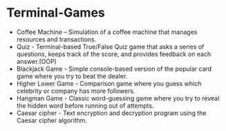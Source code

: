 # Terminal-Games
- Coffee Machine – Simulation of a coffee machine that manages resources and transactions.
- Quiz - Terminal-based True/False Quiz game that asks a series of questions, keeps track of the score, and provides feedback on each answer.(OOP)
- Blackjack Game - Simple console-based version of the popular card game where you try to beat the dealer.
- Higher Lower Game - Comparison game where you guess which celebrity or company has more followers.
- Hangman Game - Classic word-guessing game where you try to reveal the hidden word before running out of attempts.
- Caesar cipher - Text encryption and decryption program using the Caesar cipher algorithm.
